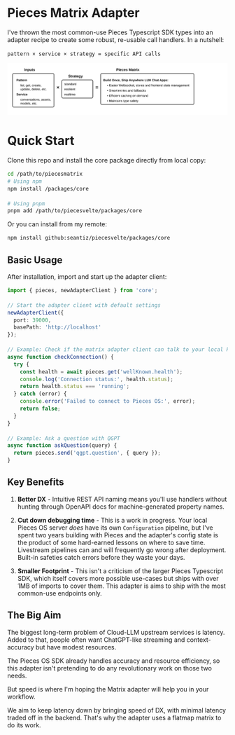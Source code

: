 # Pieces Matrix Adapter

I've thrown the most common-use Pieces Typescript SDK types into an adapter recipe to create some robust, re-usable call handlers. In a nutshell:

`pattern × service × strategy = specific API calls`

![Pieces Matrix Recipe](static/readme.svg)

# Quick Start

Clone this repo and install the core package directly from local copy:

```bash
cd /path/to/piecesmatrix
# Using npm
npm install /packages/core

# Using pnpm
pnpm add /path/to/piecesvelte/packages/core
```
Or you can install from my remote:

```bash
npm install github:seantiz/piecesvelte/packages/core
```

## Basic Usage

After installation, import and start up the adapter client:

```typescript
import { pieces, newAdapterClient } from 'core';

// Start the adapter client with default settings
newAdapterClient({
  port: 39000,
  basePath: 'http://localhost'
});

// Example: Check if the matrix adapter client can talk to your local Pieces OS server
async function checkConnection() {
  try {
    const health = await pieces.get('wellKnown.health');
    console.log('Connection status:', health.status);
    return health.status === 'running';
  } catch (error) {
    console.error('Failed to connect to Pieces OS:', error);
    return false;
  }
}

// Example: Ask a question with QGPT
async function askQuestion(query) {
  return pieces.send('qgpt.question', { query });
}
```

## Key Benefits

1. **Better DX** - Intuitive REST API naming means you'll use handlers without hunting through OpenAPI docs for machine-generated property names.

2. **Cut down debugging time** - This is a work in progress. Your local Pieces OS server _does_ have its own `Configuration` pipeline, but I've spent two years building with Pieces and the adapter's config state is the product of some hard-earned lessons on where to save time. Livestream pipelines can and will frequently go wrong after deployment. Built-in safeties catch errors before they waste your days.

3. **Smaller Footprint** - This isn't a criticism of the larger Pieces Typescript SDK, which itself covers more possible use-cases but ships with over 1MB of imports to cover them. This adapter is aims to ship with the most common-use endpoints only.


## The Big Aim
The biggest long-term problem of Cloud-LLM upstream services is latency. Added to that, people often want ChatGPT-like streaming and context-accuracy but have modest resources.

The Pieces OS SDK already handles accuracy and resource efficiency, so this adapter isn't pretending to do any revolutionary work on those two needs.

But speed is where I'm hoping the Matrix adapter will help you in your workflow.

We aim to keep latency down by bringing speed of DX, with minimal latency traded off in the backend. That's why the adapter uses a flatmap matrix to do its work.
